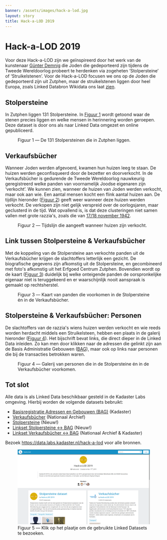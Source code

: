 ```yaml
---
banner: /assets/images/hack-a-lod.jpg
layout: story
title: Hack-a-LOD 2019
---
```


# Hack-a-LOD 2019

Voor deze Hack-a-LOD zijn we geïnspireerd door het werk van de kunstenaar [Günter Demnig](http://www.stolpersteine.eu/faq/) die Joden die gedeporteerd zijn tijdens de Tweede Wereldoorlog probeert te herdenken via zogeheten ‘Stolpersteine’ of ‘Struikelstenen’.  Voor de Hack-a-LOD focusen we ons op de Joden die gedeporteerd zijn uit Zutphen, maar de struikelstenen liggen door heel Europa, zoals Linked Databron Wikidata ons laat [zien](https://query.wikidata.org/#%23Cats%0ASELECT%20%3Fitem%20%3FitemLabel%20%3Flocation%20%3Fimg%0AWHERE%20%0A%7B%0A%20%20%3Fitem%20wdt%3AP31%2Fwdt%3AP279%2a%20wd%3AQ26703203%20.%0A%20%20OPTIONAL%20%7B%3Fitem%20wdt%3AP625%20%3Flocation%7D%0A%20%20OPTIONAL%20%7B%3Fitem%20wdt%3AP18%20%3Fimg%7D%0A%20%20SERVICE%20wikibase%3Alabel%20%7B%20bd%3AserviceParam%20wikibase%3Alanguage%20%22%5BAUTO_LANGUAGE%5D%2Cen%22.%20%7D%0A%7D).

## Stolpersteine

In Zutphen liggen 131 Stolpersteine. In [Figuur 1](#figuur-1) wordt getoond waar de stenen precies liggen en welke mensen in herinnering worden geroepen.  Deze dataset is door ons als naar Linked Data omgezet en online gepubliceerd.

<figure id="figuur-1">
  <query data-config-ref="https://data.labs.kadaster.nl/hack-a-lod/stolpersteiner/queries/adressen">
  </query>
  <figcaption>
    Figuur 1 ― De 131 Stolpersteinen die in Zutphen liggen.
  </figcaption>
</figure>

## Verkaufsbücher

Wanneer Joden werden afgevoerd, kwamen hun huizen leeg te staan. De huizen werden geconfisqueerd door de bezetter en doorverkocht.  In de Verkaufsbücher is gedurende de Tweede Wereldoorlog nauwkeurig geregistreerd welke panden van voornamelijk Joodse eigenaren zijn ‘verkocht’.  We kunnen zien, wanneer de huizen van Joden werden verkocht, maar ook aan wie. Een aantal mensen kocht een flink aantal huizen aan.  De tijdlijn hieronder ([Figuur 2](#figuur-2)) geeft weer wanneer deze huizen werden verkocht. De verkopen zijn niet gelijk verspreid over de oorlogsjaren, maar geclusterd in de tijd. Wat opvallend is, is dat deze clusteringen niet samen vallen met grote razzia's, zoals die van [17/18 november 1942](https://www.omroepgelderland.nl/nieuws/2148359/Jodenjacht-in-Gelderland-de-nacht-dat-honderden-Joden-worden-afgevoerd-naar-Westerbork).

<figure id="figuur-2">
  <query data-config-ref="https://data.labs.kadaster.nl/hack-a-lod/verkaufsbucher/queries/timeline-sold-property">
  </query>
  <figcaption>
    Figuur 2 ― Tijdslijn die aangeeft wanneer huizen zijn verkocht.
  </figcaption>
</figure>

## Link tussen Stolpersteine & Verkaufsbücher

Met de koppeling van de Stolpersteine aan verkochte panden uit de Verkaufsbücher krijgen de slachtoffers letterlijk een gezicht.  De biografische gegevens zijn afkomstig uit de Stolpersteine, en gecombineerd met foto's afkomstig uit het Erfgoed Centrum Zutphen.  Bovendien wordt op de kaart ([Figuur 3](#figuur-3)) duidelijk bij welke onteigende panden de oorspronkelijke eigenaar niet is teruggekeerd en er waarschijnlijk nooit aanspraak is gemaakt op rechtsherstel.

<figure id="figuur-3">
  <query data-config-ref="https://data.labs.kadaster.nl/hack-a-lod/hack-a-lod/queries/kaart-zutphen">
  </query>
  <figcaption>
    Figuur 3 ― Kaart van panden die voorkomen in de Stolpersteine én in de Verkaufsbücher.
  </figcaption>
</figure>

## Stolpersteine & Verkaufsbücher: Personen

De slachtoffers van de razzia's wiens huizen werden verkocht en wie reeds worden herdacht middels een Struikelsteen, hebben een plaats in de galerij hieronder ([Figuur 4](#figuur-4)). Het bijschrift bevat links, die direct dieper in de Linked Data inleiden. Zo kan men door klikken naar de adressen die gelinkt zijn aan de Basis Administratie Gebouwen ([BAG](https://www.geobasisregistraties.nl/basisregistraties/adressen-en-gebouwen)), maar ook op links naar personen die bij de transacties betrokken waren.

<figure id="figuur-4">
  <query data-config-ref="https://data.labs.kadaster.nl/hack-a-lod/hack-a-lod/queries/gallerij-zutphen">
  </query>
  <figcaption>
    Figuur 4 ― Galerij van personen die in de Stolpersteine én in de Verkaufsbücher voorkomen.
  </figcaption>
</figure>

## Tot slot

Alle data is als Linked Data beschikbaar gesteld in de Kadaster Labs
omgeving.  Hierbij worden de volgende datasets bebruikt:

  - [Basisregistratie Adressen en Gebouwen (BAG)](https://data.labs.kadaster.nl/kadaster/bag) (Kadaster)
  - [Verkaufsbücher](https://data.labs.kadaster.nl/hack-a-lod/verkaufsbucher) (Nationaal Archief)
  - [Stolpersteine](https://data.labs.kadaster.nl/hack-a-lod/stolpersteiner) (Nieuw!)
  - [Linkset Stolpersteine ↔ BAG](https://data.labs.kadaster.nl/hack-a-lod/stolpersteiner-bag) (Nieuw!)
  - [Linkset Verkaufsbücher ↔ BAG](https://data.labs.kadaster.nl/hack-a-lod/verkaufsbucher) (Nationaal Archief & Kadaster)

Bezoek <a href="https://data.labs.kadaster.nl/hack-a-lod" target="_blank">https://data.labs.kadaster.nl/hack-a-lod</a> voor alle bronnen.

<figure id="figuur-5">
  <a href="https://data.labs.kadaster.nl/hack-a-lod" target="_blank">
    <img src="kadaster-labs.png">
  </a>
  <figcaption>
    Figuur 5 ― Klik op het plaatje om de gebruikte Linked Datasets te bezoeken.
  </figcaption>
</figure>
